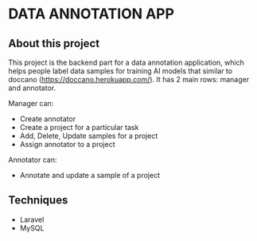 # DATA ANNOTATION APP

## About this project

This project is the backend part for a data annotation application, which helps people label data samples for training AI models that similar to doccano (https://doccano.herokuapp.com/). It has 2 main rows: manager and annotator.

Manager can:

-   Create annotator
-   Create a project for a particular task
-   Add, Delete, Update samples for a project
-   Assign annotator to a project

Annotator can:

-   Annotate and update a sample of a project

## Techniques

-   Laravel
-   MySQL
